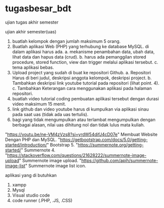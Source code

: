 # tugasbesar_bdt
ujian tugas akhir semester

ujian akhir semester(uas)

1. buatlah kelompok dengan jumlah maksimum 5 orang.
2. Buatlah aplikasi Web (PHP) yang terhubung ke database MySQL. di dalam aplikasi harus ada.
  a. mekanisme penambahan data, ubah data, lihat data dan hapus data (crud).
  b. harus ada pemanggilan stored procedure, stored function, view dan trigger melalui aplikasi tersebut.
  c. tema aplikasi bebas.
4. Upload project yang sudah di buat ke repositori Github.
  a. Repositori Harus di beri judul, deskripsi anggota kelompok, deskripsi project.
  b. Tambahkan deskripsi link youtube tutorial pada repositori (lihat point. 4).
c. Tambahkan Keterangan cara menggunakan aplikasi pada halaman repositori.
6. buatlah video tutorial coding pembuatan aplikasi tersebut dengan durasi video maksimum 15 menit.
7. link github dan video youtube harus di kumpulkan via aplikasi sinau pada saat uas (tidak ada uas tertulis).
8. bagi yang tidak mengumpulkan atau terlambat mengumpulkan dengan berbagai alasan, nilai uas dihitung nol dan tidak lulus mata kuliah.

  "https://youtu.be/ne-VM4zVzs8?si=yrdW54difJ4cD07e" Membuat Website Dengan PHP dan MySQL.
  "https://getbootstrap.com/docs/5.0/getting-started/introduction/" Bootstrap 5.
  "https://summernote.org/getting-started/" Summernote 4.
  "https://stackoverflow.com/questions/21628222/summernote-image-upload" Summernote image upload.
  "https://github.com/apih/summernote-image-list" Summernote image list icon.
  
aplikasi yang di butuhkan
1. xampp
2. Mysql
3. Visual studio code
4. code runner (.PHP, .JS, .CSS)
